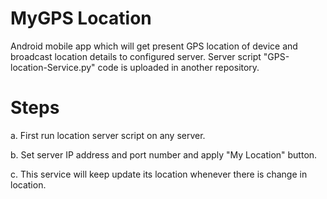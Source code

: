 # MyGPS Location

Android mobile app which will get present GPS location of device and broadcast location details to configured server.  Server script "GPS-location-Service.py" code is uploaded in another repository. 

# Steps

a. First run location server script on any server.

b. Set server IP address and port number and apply "My Location" button.

c. This service will keep update its location whenever there is change in location.


